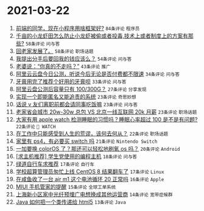 # 2021-03-22

1. [前端的同学，现在小程序用啥框架好?](https://www.v2ex.com/t/763801) `84条评论` `程序员`
1. [千亩的小龙虾田怎么防止小龙虾被偷或者投毒,技术上或者制度上的方案有那些?](https://www.v2ex.com/t/763908) `58条评论` `问与答`
1. [回老家发展了。](https://www.v2ex.com/t/763799) `58条评论` `职场话题`
1. [我提出分手后要回我的钱应该么？](https://www.v2ex.com/t/763968) `54条评论` `问与答`
1. [老婆说：“你真的不走吗？”](https://www.v2ex.com/t/763792) `43条评论` `推广`
1. [阿里云云盘今日公测，听说今后无论是否付费都不限速](https://www.v2ex.com/t/763938) `34条评论` `问与答`
1. [牙膏用完了推荐个好用的牙膏呗](https://www.v2ex.com/t/763808) `33条评论` `问与答`
1. [阿里云盘公测后容量只有 100/300G？](https://www.v2ex.com/t/763924) `27条评论` `分享发现`
1. [实现一个即能匿名又能追责的系统](https://www.v2ex.com/t/763912) `23条评论` `奇思妙想`
1. [话说 v 友们离职前都会请同事吃饭嘛](https://www.v2ex.com/t/763903) `23条评论` `问与答`
1. [老家省会城市 20w-30w 总包 VS 北京一线互联网 20k 月薪](https://www.v2ex.com/t/763888) `23条评论` `职场话题`
1. [大家有用 apple watch 检测睡眠的习惯吗？睡眠心率超过 100 是不是有问题?](https://www.v2ex.com/t/763856) `22条评论` ` WATCH`
1. [在工作中只能感受到人生的荒谬，该何去何从？](https://www.v2ex.com/t/763853) `22条评论` `职场话题`
1. [家里有 ps4，有必要买 switch 吗](https://www.v2ex.com/t/763864) `21条评论` `Nintendo Switch`
1. [一加要换 colorOS 了？那还可以轻松地刷氧 os 吗？](https://www.v2ex.com/t/763929) `20条评论` `Android`
1. [[求主机推荐] 学生党使用的编程主机](https://www.v2ex.com/t/763930) `18条评论` `问与答`
1. [绿道自行车求推荐](https://www.v2ex.com/t/763916) `17条评论` `自行车`
1. [学校超算管理员匆忙上线 CentOS 8 结果翻车了](https://www.v2ex.com/t/763914) `17条评论` `Linux`
1. [在咸鱼收了一台 air m1 这个电池循环 20 正常吗](https://www.v2ex.com/t/763943) `16条评论` `Apple`
1. [MIUI 手机管家的提醒](https://www.v2ex.com/t/763843) `15条评论` `全球工单系统`
1. [上海新小区家中光纤预埋广电想换成其他运营商](https://www.v2ex.com/t/763899) `14条评论` `宽带症候群`
1. [Java 如何把一个类传递给 html5](https://www.v2ex.com/t/763972) `13条评论` `Java`

